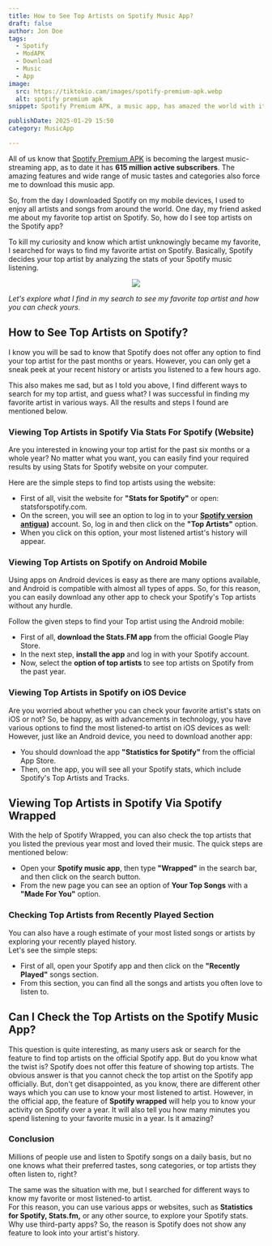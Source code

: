 ```yaml
---
title: How to See Top Artists on Spotify Music App?
draft: false
author: Jon Doe 
tags:
  - Spotify
  - ModAPK
  - Download
  - Music
  - App
image:
  src: https://tiktokio.cam/images/spotify-premium-apk.webp
  alt: spotify premium apk
snippet: Spotify Premium APK, a music app, has amazed the world with its phenomenal features. Download the latest version of Spotify premium mod to enhance your music taste. 

publishDate: 2025-01-29 15:50
category: MusicApp

---
```


All of us know that [Spotify Premium APK](https://spotifypremiumaapk.com/) is becoming the largest music-streaming app, as to date it has **615 million active subscribers**. The amazing features and wide range of music tastes and categories also force me to download this music app.

So, from the day I downloaded Spotify on my mobile devices, I used to enjoy all artists and songs from around the world. One day, my friend asked me about my favorite top artist on Spotify. So, how do I see top artists on the Spotify app? 

To kill my curiosity and know which artist unknowingly became my favorite, I searched for ways to find my favorite artist on Spotify. Basically, Spotify decides your top artist by analyzing the stats of your Spotify music listening.

<p style="text-align: center"><img src="https://tiktokio.cam/images/spotify-premium-apk.webp"></p>

*Let's explore what I find in my search to see my favorite top artist and how you can check yours.*

## How to See Top Artists on Spotify? ##

I know you will be sad to know that Spotify does not offer any option to find your top artist for the past months or years. However, you can only get a sneak peek at your recent history or artists you listened to a few hours ago. 

This also makes me sad, but as I told you above, I find different ways to search for my top artist, and guess what? I was successful in finding my favorite artist in various ways. All the results and steps I found are mentioned below.

### Viewing Top Artists in Spotify Via Stats For Spotify (Website) ###

Are you interested in knowing your top artist for the past six months or a whole year? No matter what you want, you can easily find your required results by using Stats for Spotify website on your computer.

Here are the simple steps to find top artists using the website:

* First of all, visit the website for **"Stats for Spotify"** or open: statsforspotify.com.  
* On the screen, you will see an option to log in to your **[Spotify version antigua](https://spotifypremiumaapk.com/spotify-version-antigua/))** account. So, log in and then click on the **"Top Artists"** option.  
* When you click on this option, your most listened artist's history will appear.

 

### Viewing Top Artists on Spotify on Android Mobile ###

Using apps on Android devices is easy as there are many options available, and Android is compatible with almost all types of apps. So, for this reason, you can easily download any other app to check your Spotify's Top artists without any hurdle.

Follow the given steps to find your Top artist using the Android mobile:

* First of all, **download the Stats.FM app** from the official Google Play Store.  
* In the next step, **install the app** and log in with your Spotify account.  
* Now, select the **option of top artists** to see top artists on Spotify from the past year.

### Viewing Top Artists in Spotify on iOS Device ###

Are you worried about whether you can check your favorite artist's stats on iOS or not? So, be happy, as with advancements in technology, you have various options to find the most listened-to artist on iOS devices as well:  
However, just like an Android device, you need to download another app:

* You should download the app **"Statistics for Spotify"** from the official App Store.  
* Then, on the app, you will see all your Spotify stats, which include Spotify's Top Artists and Tracks.

## Viewing Top Artists in Spotify Via Spotify Wrapped ##

With the help of Spotify Wrapped, you can also check the top artists that you listed the previous year most and loved their music. The quick steps are mentioned below:

* Open your **Spotify music app**, then type **"Wrapped"** in the search bar, and then click on the search button.  
* From the new page you can see an option of **Your Top Songs** with a **"Made For You"** option.

 

### Checking Top Artists from Recently Played Section ###

You can also have a rough estimate of your most listed songs or artists by exploring your recently played history.   
Let's see the simple steps:

* First of all, open your Spotify app and then click on the **"Recently Played"** songs section.  
* From this section, you can find all the songs and artists you often love to listen to.


## Can I Check the Top Artists on the Spotify Music App? ## 
This question is quite interesting, as many users ask or search for the feature to find top artists on the official Spotify app. But do you know what the twist is? Spotify does not offer this feature of showing top artists.
The obvious answer is that you cannot check the top artist on the Spotify app officially. But, don't get disappointed, as you know, there are different other ways which you can use to know your most listened to artist. 
However, in the official app, the feature of **Spotify wrapped** will help you to know your activity on Spotify over a year. It will also tell you how many minutes you spend listening to your favorite music in a year. Is it amazing?

### Conclusion ###

Millions of people use and listen to Spotify songs on a daily basis, but no one knows what their preferred tastes, song categories, or top artists they often listen to, right?  

The same was the situation with me, but I searched for different ways to know my favorite or most listened-to artist.  
For this reason, you can use various apps or websites, such as **Statistics for Spotify, Stats.fm,** or any other source, to explore your Spotify stats. Why use third-party apps? So, the reason is Spotify does not show any feature to look into your artist's history.

